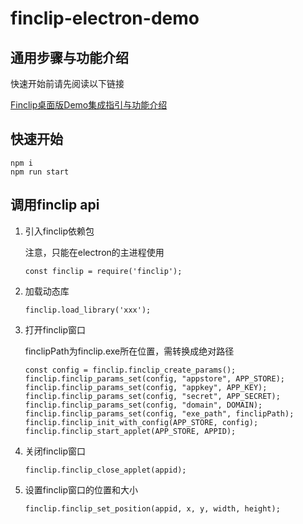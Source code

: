 # finclip-electron-demo

## 通用步骤与功能介绍

 快速开始前请先阅读以下链接

[Finclip桌面版Demo集成指引与功能介绍](https://github.com/finogeeks/finclip-desktop-demo/tree/master/examples/README.md)

## 快速开始

```
npm i
npm run start
```

## 调用finclip api

1. 引入finclip依赖包

    注意，只能在electron的主进程使用

    ```
    const finclip = require('finclip');
    ```

2. 加载动态库

    ```
    finclip.load_library('xxx');
    ```

3. 打开finclip窗口

   finclipPath为finclip.exe所在位置，需转换成绝对路径
    ```
    const config = finclip.finclip_create_params();
    finclip.finclip_params_set(config, "appstore", APP_STORE);
    finclip.finclip_params_set(config, "appkey", APP_KEY);
    finclip.finclip_params_set(config, "secret", APP_SECRET);
    finclip.finclip_params_set(config, "domain", DOMAIN);
    finclip.finclip_params_set(config, "exe_path", finclipPath);
    finclip.finclip_init_with_config(APP_STORE, config);
    finclip.finclip_start_applet(APP_STORE, APPID);
    ```

4. 关闭finclip窗口

    ```
    finclip.finclip_close_applet(appid);
    ```

5. 设置finclip窗口的位置和大小

    ```
    finclip.finclip_set_position(appid, x, y, width, height);
    ```